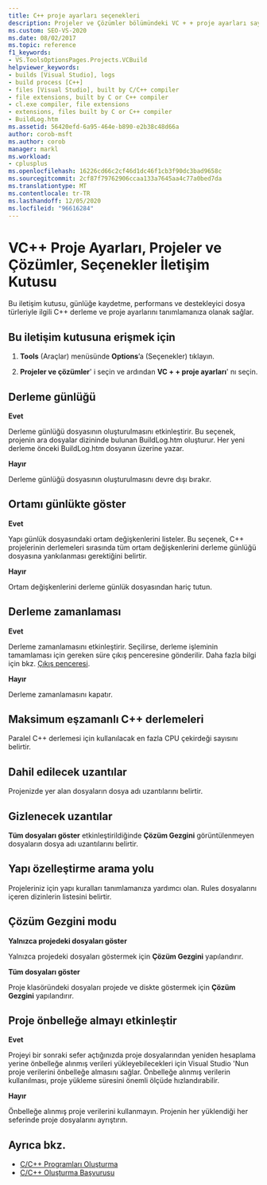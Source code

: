 ```yaml
---
title: C++ proje ayarları seçenekleri
description: Projeler ve Çözümler bölümündeki VC + + proje ayarları sayfasını kullanarak, günlük, performans ve destekleyici dosya türleriyle ilgili C++ derleme ve proje ayarlarını tanımlama hakkında bilgi edinin.
ms.custom: SEO-VS-2020
ms.date: 08/02/2017
ms.topic: reference
f1_keywords:
- VS.ToolsOptionsPages.Projects.VCBuild
helpviewer_keywords:
- builds [Visual Studio], logs
- build process [C++]
- files [Visual Studio], built by C/C++ compiler
- file extensions, built by C or C++ compiler
- cl.exe compiler, file extensions
- extensions, files built by C or C++ compiler
- BuildLog.htm
ms.assetid: 56420efd-6a95-464e-b890-e2b38c48d66a
author: corob-msft
ms.author: corob
manager: markl
ms.workload:
- cplusplus
ms.openlocfilehash: 16226cd66c2cf46d1dc46f1cb3f90dc3bad9658c
ms.sourcegitcommit: 2cf87f79762906ccaa133a7645aa4c77a0bed7da
ms.translationtype: MT
ms.contentlocale: tr-TR
ms.lasthandoff: 12/05/2020
ms.locfileid: "96616284"
---
```

# <a name="vc-project-settings-projects-and-solutions-options-dialog-box"></a>VC++ Proje Ayarları, Projeler ve Çözümler, Seçenekler İletişim Kutusu

Bu iletişim kutusu, günlüğe kaydetme, performans ve destekleyici dosya türleriyle ilgili C++ derleme ve proje ayarlarını tanımlamanıza olanak sağlar.

## <a name="to-access-this-dialog-box"></a>Bu iletişim kutusuna erişmek için

1. **Tools** (Araçlar) menüsünde **Options**’a (Seçenekler) tıklayın.

2. **Projeler ve çözümler**' i seçin ve ardından **VC + + proje ayarları**' nı seçin.

## <a name="build-logging"></a>Derleme günlüğü

 **Evet**

  Derleme günlüğü dosyasının oluşturulmasını etkinleştirir. Bu seçenek, projenin ara dosyalar dizininde bulunan BuildLog.htm oluşturur. Her yeni derleme önceki BuildLog.htm dosyanın üzerine yazar.

 **Hayır**

  Derleme günlüğü dosyasının oluşturulmasını devre dışı bırakır.

## <a name="show-environment-in-log"></a>Ortamı günlükte göster

 **Evet**

Yapı günlük dosyasındaki ortam değişkenlerini listeler. Bu seçenek, C++ projelerinin derlemeleri sırasında tüm ortam değişkenlerini derleme günlüğü dosyasına yankılanması gerektiğini belirtir.

 **Hayır**

Ortam değişkenlerini derleme günlük dosyasından hariç tutun.

## <a name="build-timing"></a>Derleme zamanlaması

 **Evet**

  Derleme zamanlamasını etkinleştirir. Seçilirse, derleme işleminin tamamlaması için gereken süre çıkış penceresine gönderilir. Daha fazla bilgi için bkz. [Çıkış penceresi](../../ide/reference/output-window.md).

 **Hayır**

Derleme zamanlamasını kapatır.

## <a name="maximum-concurrent-c-compilations"></a>Maksimum eşzamanlı C++ derlemeleri

Paralel C++ derlemesi için kullanılacak en fazla CPU çekirdeği sayısını belirtir.

## <a name="extensions-to-include"></a>Dahil edilecek uzantılar

Projenizde yer alan dosyaların dosya adı uzantılarını belirtir.

## <a name="extensions-to-hide"></a>Gizlenecek uzantılar

**Tüm dosyaları göster** etkinleştirildiğinde **Çözüm Gezgini** görüntülenmeyen dosyaların dosya adı uzantılarını belirtir.

## <a name="build-customization-search-path"></a>Yapı özelleştirme arama yolu

Projeleriniz için yapı kuralları tanımlamanıza yardımcı olan. Rules dosyalarını içeren dizinlerin listesini belirtir.

## <a name="solution-explorer-mode"></a>Çözüm Gezgini modu

**Yalnızca projedeki dosyaları göster**

Yalnızca projedeki dosyaları göstermek için **Çözüm Gezgini** yapılandırır.

**Tüm dosyaları göster**

Proje klasöründeki dosyaları projede ve diskte göstermek için **Çözüm Gezgini** yapılandırır.

## <a name="enable-project-caching"></a>Proje önbelleğe almayı etkinleştir

**Evet**

Projeyi bir sonraki sefer açtığınızda proje dosyalarından yeniden hesaplama yerine önbelleğe alınmış verileri yükleyebilecekleri için Visual Studio 'Nun proje verilerini önbelleğe almasını sağlar. Önbelleğe alınmış verilerin kullanılması, proje yükleme süresini önemli ölçüde hızlandırabilir.

**Hayır**

Önbelleğe alınmış proje verilerini kullanmayın. Projenin her yüklendiği her seferinde proje dosyalarını ayrıştırın.

## <a name="see-also"></a>Ayrıca bkz.

- [C/C++ Programları Oluşturma](/cpp/build/projects-and-build-systems-cpp)
- [C/C++ Oluşturma Başvurusu](/cpp/build/reference/c-cpp-building-reference)